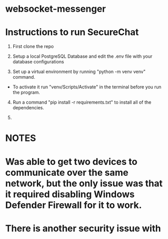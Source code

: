 # websocket-messenger

# Instructions to run SecureChat

1. First clone the repo

2. Setup a local PostgreSQL Database and edit the .env file with your database configurations

3. Set up a virtual environment by running "python -m venv venv" command.
  - To activate it run "venv/Scripts/Activate" in the terminal before you run the program.

4. Run a command "pip install -r requirements.txt" to install all of the dependencies.

5. 





# NOTES
# Was able to get two devices to communicate over the same network, but the only issue was that it required disabling Windows Defender Firewall for it to work. 
# There is another security issue with 
